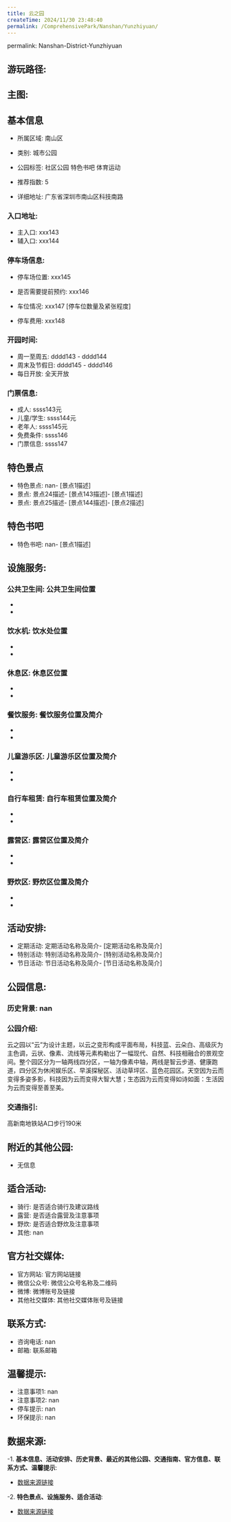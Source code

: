```yaml
---
title: 云之园
createTime: 2024/11/30 23:48:40
permalink: /ComprehensivePark/Nanshan/Yunzhiyuan/
---
```

permalink: Nanshan-District-Yunzhiyuan
## 游玩路径:
<ImageCard
image="https://cgj.sz.gov.cn/attachment/1/1334/1334524/10775202.jpg"
title= "云之园"
description= "nan"
date="2024/11/30"
href="/"
author="深圳公园"
/>

## 主图:
<ImageCard
image="https://cgj.sz.gov.cn/img/4/4005/4005940/10775202.jpg"
title= "云之园"
description= "云之园以“云”为设计主题，以云之变形构成平面布局，科技蓝、云朵白、高级灰为主色调，云状、像素、流线等元素构勒出了一幅现代、自然、科技相融合的景观空间。整个园区分"
date="2024/11/30"
href="/"
author="深圳公园"
/>

## 基本信息

- 所属区域: 南山区

- 类别: 城市公园

- 公园标签: 社区公园 特色书吧 体育运动

- 推荐指数: 5

- 详细地址: 广东省深圳市南山区科技南路

### 入口地址:
- 主入口: xxx143
- 辅入口: xxx144
### 停车场信息:
- 停车场位置: xxx145

- 是否需要提前预约: xxx146

- 车位情况: xxx147 [停车位数量及紧张程度]

- 停车费用: xxx148

### 开园时间:
- 周一至周五: dddd143 - dddd144
- 周末及节假日: dddd145 - dddd146
- 每日开放: 全天开放

### 门票信息:
- 成人: ssss143元
- 儿童/学生: ssss144元
- 老年人: ssss145元
- 免费条件: ssss146
- 门票信息: ssss147
## 特色景点
- 特色景点: nan- [景点1描述]
- 景点: 景点24描述- [景点143描述]- [景点1描述]
- 景点: 景点25描述- [景点144描述]- [景点2描述]
## 特色书吧
- 特色书吧: nan- [景点1描述]
## 设施服务:
### 公共卫生间: 公共卫生间位置
- 
- 
### 饮水机: 饮水处位置
- 
- 
### 休息区: 休息区位置
- 
- 
### 餐饮服务: 餐饮服务位置及简介
- 
- 
### 儿童游乐区: 儿童游乐区位置及简介
- 
- 
### 自行车租赁: 自行车租赁位置及简介
- 
- 
### 露营区: 露营区位置及简介
- 
- 
### 野炊区: 野炊区位置及简介

- 
- 
## 活动安排:
- 定期活动: 定期活动名称及简介- [定期活动名称及简介]
- 特别活动: 特别活动名称及简介- [特别活动名称及简介]
- 节日活动: 节日活动名称及简介- [节日活动名称及简介]
## 公园信息:
### 历史背景: nan
### 公园介绍:
 云之园以“云”为设计主题，以云之变形构成平面布局，科技蓝、云朵白、高级灰为主色调，云状、像素、流线等元素构勒出了一幅现代、自然、科技相融合的景观空间。整个园区分为一轴两线四分区，一轴为像素中轴，两线是智云步道、健康跑道，四分区为休闲娱乐区、早溪探秘区、活动草坪区、蓝色花园区。天空因为云而变得多姿多影，科技因为云而变得大智大慧；生态因为云而变得如诗如面：生活因为云而变得至善至美。
### 交通指引: 
高新南地铁站A口步行190米

## 附近的其他公园:
- 无信息

## 适合活动:
- 骑行: 是否适合骑行及建议路线
- 露营: 是否适合露营及注意事项
- 野炊: 是否适合野炊及注意事项
- 其他: nan

## 官方社交媒体:
- 官方网站: 官方网站链接
- 微信公众号: 微信公众号名称及二维码
- 微博: 微博账号及链接
- 其他社交媒体: 其他社交媒体账号及链接

## 联系方式:
- 咨询电话: nan
- 邮箱: 联系邮箱

## 温馨提示:
- 注意事项1: nan
- 注意事项2: nan
- 停车提示: nan
- 环保提示: nan

## 数据来源:
-1. **基本信息、活动安排、历史背景、最近的其他公园、交通指南、官方信息、联系方式、温馨提示**:
- [数据来源链接](https://cgj.sz.gov.cn/xsmh/gysz/csgy/content/post_10775202.html)

-2. **特色景点、设施服务、适合活动**:
- [数据来源链接](https://cgj.sz.gov.cn/xsmh/gysz/csgy/content/post_10775202.html)

